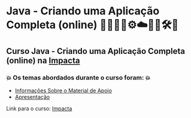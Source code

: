 # Java - Criando uma Aplicação Completa (online) 🧑🏻‍💻🤪⚙️☁️🤖🤯🛠️🎲
## Curso Java - Criando uma Aplicação Completa (online) na [Impacta](https://impacta-beneficios.myedools.com/java-criando-um-aplicativo-completo-online)
### 💥 Os temas abordados durante o curso foram: 💥
- [Informações Sobre o Material de Apoio](https://github.com/romulovieira777/Java_Criando_uma_Aplicacao_Completa_Online/tree/main/Informacoes_Sobre_o_Material_de_Apoio)
- [Apresentação]()

Link para o curso: [Impacta](https://impacta-beneficios.myedools.com/java-criando-um-aplicativo-completo-online)
